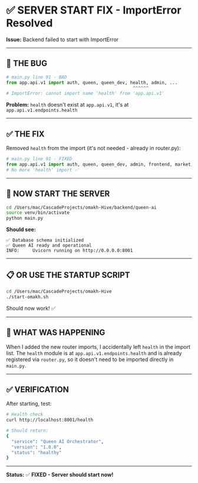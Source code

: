 # ✅ SERVER START FIX - ImportError Resolved

**Issue:** Backend failed to start with ImportError

---

## 🐛 **THE BUG**

```python
# main.py line 91 - BAD
from app.api.v1 import auth, queen, queen_dev, health, admin, ...
                                                ^^^^^^
# ImportError: cannot import name 'health' from 'app.api.v1'
```

**Problem:** `health` doesn't exist at `app.api.v1`, it's at `app.api.v1.endpoints.health`

---

## ✅ **THE FIX**

Removed `health` from the import (it's not needed - already in router.py):

```python
# main.py line 91 - FIXED
from app.api.v1 import auth, queen, queen_dev, admin, frontend, market, notifications, claude_analysis
# No more 'health' import ✅
```

---

## 🚀 **NOW START THE SERVER**

```bash
cd /Users/mac/CascadeProjects/omakh-Hive/backend/queen-ai
source venv/bin/activate
python main.py
```

**Should see:**
```
✅ Database schema initialized
✅ Queen AI ready and operational
INFO:     Uvicorn running on http://0.0.0.0:8001
```

---

## 📋 **OR USE THE STARTUP SCRIPT**

```bash
cd /Users/mac/CascadeProjects/omakh-Hive
./start-omakh.sh
```

Should now work! ✅

---

## 🎯 **WHAT WAS HAPPENING**

When I added the new router imports, I accidentally left `health` in the import list. The `health` module is at `app.api.v1.endpoints.health` and is already registered via `router.py`, so it doesn't need to be imported directly in `main.py`.

---

## ✅ **VERIFICATION**

After starting, test:

```bash
# Health check
curl http://localhost:8001/health

# Should return:
{
  "service": "Queen AI Orchestrator",
  "version": "1.0.0",
  "status": "healthy"
}
```

---

**Status:** ✅ **FIXED - Server should start now!**
